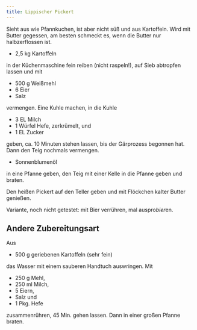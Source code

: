```yaml
---
title: Lippischer Pickert
---
```


Sieht aus wie Pfannkuchen, ist aber nicht süß und aus Kartoffeln. Wird mit
Butter gegessen, am besten schmeckt es, wenn die Butter nur halbzerflossen ist.

* 2,5 kg Kartoffeln

in der Küchenmaschine fein reiben (nicht raspeln!), auf Sieb abtropfen lassen
und mit

* 500 g Weißmehl
* 6 Eier
* Salz

vermengen. Eine Kuhle machen, in die Kuhle

* 3 EL Milch
* 1 Würfel Hefe, zerkrümelt, und
* 1 EL Zucker

geben, ca. 10 Minuten stehen lassen, bis der Gärprozess begonnen hat. Dann den
Teig nochmals vermengen.

* Sonnenblumenöl

in eine Pfanne geben, den Teig mit einer Kelle in die Pfanne geben und braten.

Den heißen Pickert auf den Teller geben und mit Flöckchen kalter Butter
genießen.

Variante, noch nicht getestet: mit Bier verrühren, mal auspro<em>bier</em>en.

## Andere Zubereitungsart

Aus

* 500 g geriebenen Kartoffeln (sehr fein)

das Wasser mit einem sauberen Handtuch auswringen. Mit

* 250 g Mehl,
* 250 ml Milch,
* 5 Eiern,
* Salz und
* 1 Pkg. Hefe

zusammenrühren, 45 Min. gehen lassen. Dann in einer großen Pfanne braten.
